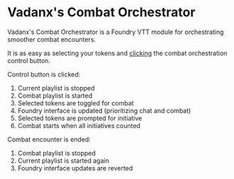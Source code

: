 # Vadanx's Combat Orchestrator

Vadanx's Combat Orchestrator is a Foundry VTT module for orchestrating smoother combat encounters.

It is as easy as selecting your tokens and [clicking](https://vadanx.github.io/foundryvtt-combat-orchestrator/assets/video/usage.webm) the combat orchestration control button.

Control button is clicked:
1. Current playlist is stopped
1. Combat playlist is started
1. Selected tokens are toggled for combat
1. Foundry interface is updated (prioritizing chat and combat)
1. Selected tokens are prompted for initiative
1. Combat starts when all initiatives counted

Combat encounter is ended:
1. Combat playlist is stopped
1. Current playlist is started again
1. Foundry interface updates are reverted
